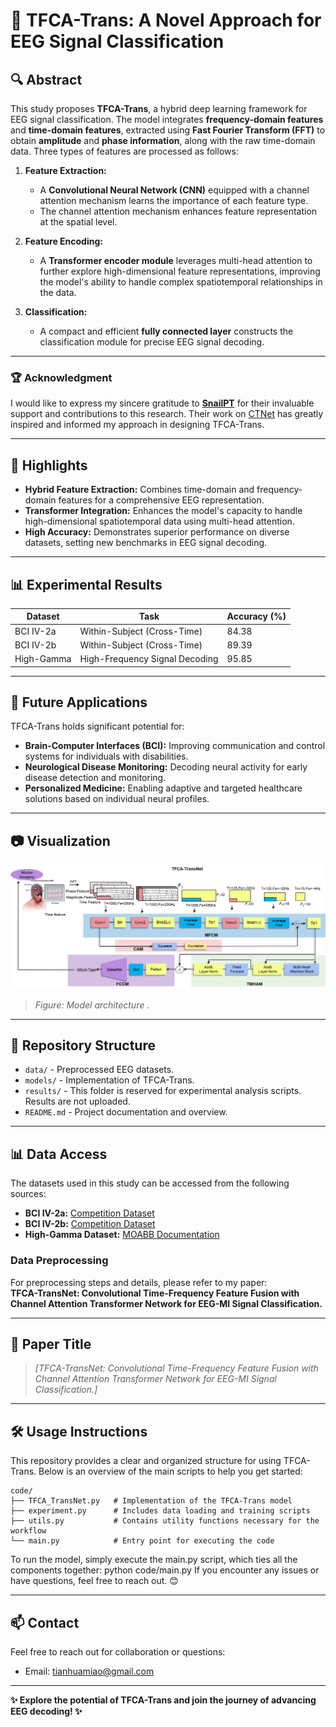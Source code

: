 # 🧠 TFCA-Trans: A Novel Approach for EEG Signal Classification  

## 🔍 **Abstract**  
This study proposes **TFCA-Trans**, a hybrid deep learning framework for EEG signal classification. The model integrates **frequency-domain features** and **time-domain features**, extracted using **Fast Fourier Transform (FFT)** to obtain **amplitude** and **phase information**, along with the raw time-domain data. Three types of features are processed as follows:  

1. **Feature Extraction:**  
   - A **Convolutional Neural Network (CNN)** equipped with a channel attention mechanism learns the importance of each feature type.  
   - The channel attention mechanism enhances feature representation at the spatial level.  

2. **Feature Encoding:**  
   - A **Transformer encoder module** leverages multi-head attention to further explore high-dimensional feature representations, improving the model's ability to handle complex spatiotemporal relationships in the data.  

3. **Classification:**  
   - A compact and efficient **fully connected layer** constructs the classification module for precise EEG signal decoding.  

---

### 🏆 **Acknowledgment**  
I would like to express my sincere gratitude to **[SnailPT](https://github.com/snailpt/CTNet.git)** for their invaluable support and contributions to this research. Their work on [CTNet](https://github.com/snailpt/CTNet.git) has greatly inspired and informed my approach in designing TFCA-Trans.  

---

## 🚀 **Highlights**  
- **Hybrid Feature Extraction:** Combines time-domain and frequency-domain features for a comprehensive EEG representation.  
- **Transformer Integration:** Enhances the model's capacity to handle high-dimensional spatiotemporal data using multi-head attention.  
- **High Accuracy:** Demonstrates superior performance on diverse datasets, setting new benchmarks in EEG signal decoding.  

---

## 📊 **Experimental Results**  

| Dataset         | Task                         | Accuracy (%) | 
|------------------|------------------------------|--------------|
| BCI IV-2a       | Within-Subject (Cross-Time)  | 84.38        | 
| BCI IV-2b       | Within-Subject (Cross-Time)  | 89.39        | 
| High-Gamma      | High-Frequency Signal Decoding | 95.85       | 

---

## 🌟 **Future Applications**  
TFCA-Trans holds significant potential for:  
- **Brain-Computer Interfaces (BCI):** Improving communication and control systems for individuals with disabilities.  
- **Neurological Disease Monitoring:** Decoding neural activity for early disease detection and monitoring.  
- **Personalized Medicine:** Enabling adaptive and targeted healthcare solutions based on individual neural profiles.  

---

## 📷 **Visualization**  
![Placeholder for model architecture or results visualization](images/model_architecture.png)  
> *Figure: Model architecture .*  

---

## 📂 **Repository Structure**  
- `data/` - Preprocessed EEG datasets.  
- `models/` - Implementation of TFCA-Trans.  
- `results/` - This folder is reserved for experimental analysis scripts. Results are not uploaded.  
- `README.md` - Project documentation and overview.  

---

## 📊 **Data Access**  
The datasets used in this study can be accessed from the following sources:  
- **BCI IV-2a:** [Competition Dataset](https://www.bbci.de/competition/iv/)  
- **BCI IV-2b:** [Competition Dataset](https://www.bbci.de/competition/iv/)  
- **High-Gamma Dataset:** [MOABB Documentation](https://neurotechx.github.io/moabb/generated/moabb.datasets.Schirrmeister2017.html)  

### **Data Preprocessing**  
For preprocessing steps and details, please refer to my paper:  
**TFCA-TransNet: Convolutional Time-Frequency Feature Fusion with Channel Attention Transformer Network for EEG-MI Signal Classification.**  

---

## 📝 **Paper Title**  
> *[TFCA-TransNet: Convolutional Time-Frequency Feature Fusion with Channel Attention Transformer Network for EEG-MI Signal Classification.]*  

---
## 🛠 **Usage Instructions**  
This repository provides a clear and organized structure for using TFCA-Trans. Below is an overview of the main scripts to help you get started:

```plaintext
code/
├── TFCA_TransNet.py   # Implementation of the TFCA-Trans model
├── experiment.py      # Includes data loading and training scripts
├── utils.py           # Contains utility functions necessary for the workflow
└── main.py            # Entry point for executing the code
```
To run the model, simply execute the main.py script, which ties all the components together:
python code/main.py
If you encounter any issues or have questions, feel free to reach out. 😊

---

## 📫 **Contact**  
Feel free to reach out for collaboration or questions:  
- Email: [tianhuamiao@gmail.com](mailto:tianhuamiao@gmail.com)  

---

**✨ Explore the potential of TFCA-Trans and join the journey of advancing EEG decoding! ✨**
